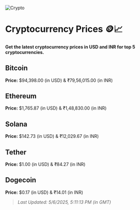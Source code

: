 
![Crypto](https://www.techguide.com.au/wp-content/uploads/2020/11/crypto3.jpeg)

# Cryptocurrency Prices 🪙📈

#### Get the latest cryptocurrency prices in USD and INR for top 5 cryptocurrencies.

## Bitcoin

**Price:** $94,398.00 (in USD) & ₹79,56,015.00 (in INR)

## Ethereum

**Price:** $1,765.87 (in USD) & ₹1,48,830.00 (in INR)

## Solana

**Price:** $142.73 (in USD) & ₹12,029.67 (in INR)

## Tether

**Price:** $1.00 (in USD) & ₹84.27 (in INR)

## Dogecoin

**Price:** $0.17 (in USD) & ₹14.01 (in INR)

> _Last Updated: 5/6/2025, 5:11:13 PM (in GMT)_

